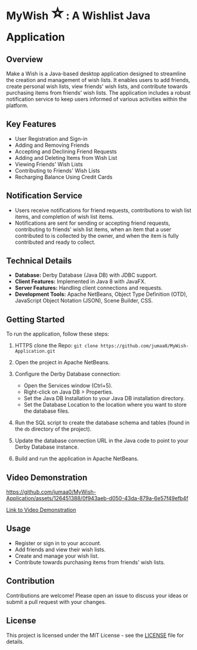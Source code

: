 # MyWish <font size="26">⭐️</font> : A Wishlist Java Application

## Overview
Make a Wish is a Java-based desktop application designed to streamline the creation and management of wish lists. It enables users to add friends, create personal wish lists, view friends' wish lists, and contribute towards purchasing items from friends' wish lists. The application includes a robust notification service to keep users informed of various activities within the platform.

## Key Features
- User Registration and Sign-in
- Adding and Removing Friends
- Accepting and Declining Friend Requests
- Adding and Deleting Items from Wish List
- Viewing Friends' Wish Lists
- Contributing to Friends' Wish Lists
- Recharging Balance Using Credit Cards

## Notification Service
- Users receive notifications for friend requests, contributions to wish list items, and completion of wish list items.
- Notifications are sent for sending or accepting friend requests, contributing to friends' wish list items, when an item that a user contributed to is collected by the owner, and when the item is fully contributed and ready to collect.

## Technical Details
- **Database:** Derby Database (Java DB) with JDBC support.
- **Client Features:** Implemented in Java 8 with JavaFX.
- **Server Features:** Handling client connections and requests.
- **Development Tools:** Apache NetBeans, Object Type Definition (OTD), JavaScript Object Notation (JSON), Scene Builder, CSS.

## Getting Started
To run the application, follow these steps:

1. HTTPS clone the Repo: `git clone https://github.com/jumaa0/MyWish-Application.git` 


2. Open the project in Apache NetBeans.
3. Configure the Derby Database connection:
   - Open the Services window (Ctrl+5).
   - Right-click on Java DB > Properties.
   - Set the Java DB Installation to your Java DB installation directory.
   - Set the Database Location to the location where you want to store the database files.
4. Run the SQL script to create the database schema and tables (found in the `db` directory of the project).
5. Update the database connection URL in the Java code to point to your Derby Database instance.
6. Build and run the application in Apache NetBeans.

## Video Demonstration
https://github.com/jumaa0/MyWish-Application/assets/126451388/0f943aeb-d050-43da-879a-6e57f49efb4f



[Link to Video Demonstration](DEMO/Video.mp4)

## Usage
- Register or sign in to your account.
- Add friends and view their wish lists.
- Create and manage your wish list.
- Contribute towards purchasing items from friends' wish lists.

## Contribution
Contributions are welcome! Please open an issue to discuss your ideas or submit a pull request with your changes.

## License
This project is licensed under the MIT License - see the [LICENSE](LICENSE) file for details.
